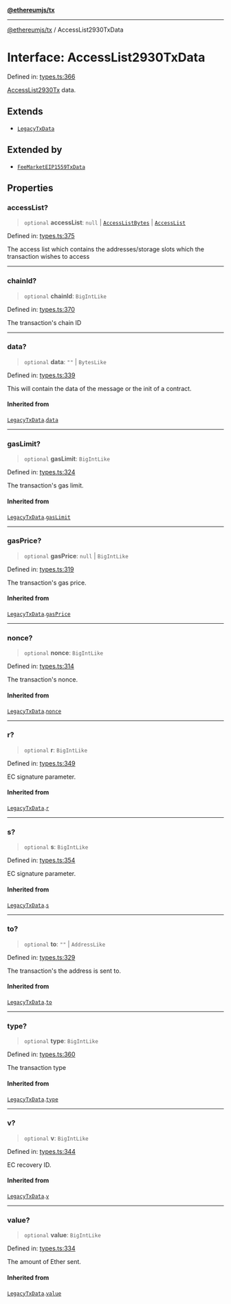 [**@ethereumjs/tx**](../README.md)

***

[@ethereumjs/tx](../README.md) / AccessList2930TxData

# Interface: AccessList2930TxData

Defined in: [types.ts:366](https://github.com/ethereumjs/ethereumjs-monorepo/blob/master/packages/tx/src/types.ts#L366)

[AccessList2930Tx](../classes/AccessList2930Tx.md) data.

## Extends

- [`LegacyTxData`](../type-aliases/LegacyTxData.md)

## Extended by

- [`FeeMarketEIP1559TxData`](FeeMarketEIP1559TxData.md)

## Properties

### accessList?

> `optional` **accessList**: `null` \| [`AccessListBytes`](../type-aliases/AccessListBytes.md) \| [`AccessList`](../type-aliases/AccessList.md)

Defined in: [types.ts:375](https://github.com/ethereumjs/ethereumjs-monorepo/blob/master/packages/tx/src/types.ts#L375)

The access list which contains the addresses/storage slots which the transaction wishes to access

***

### chainId?

> `optional` **chainId**: `BigIntLike`

Defined in: [types.ts:370](https://github.com/ethereumjs/ethereumjs-monorepo/blob/master/packages/tx/src/types.ts#L370)

The transaction's chain ID

***

### data?

> `optional` **data**: `""` \| `BytesLike`

Defined in: [types.ts:339](https://github.com/ethereumjs/ethereumjs-monorepo/blob/master/packages/tx/src/types.ts#L339)

This will contain the data of the message or the init of a contract.

#### Inherited from

[`LegacyTxData`](../type-aliases/LegacyTxData.md).[`data`](../type-aliases/LegacyTxData.md#data)

***

### gasLimit?

> `optional` **gasLimit**: `BigIntLike`

Defined in: [types.ts:324](https://github.com/ethereumjs/ethereumjs-monorepo/blob/master/packages/tx/src/types.ts#L324)

The transaction's gas limit.

#### Inherited from

[`LegacyTxData`](../type-aliases/LegacyTxData.md).[`gasLimit`](../type-aliases/LegacyTxData.md#gaslimit)

***

### gasPrice?

> `optional` **gasPrice**: `null` \| `BigIntLike`

Defined in: [types.ts:319](https://github.com/ethereumjs/ethereumjs-monorepo/blob/master/packages/tx/src/types.ts#L319)

The transaction's gas price.

#### Inherited from

[`LegacyTxData`](../type-aliases/LegacyTxData.md).[`gasPrice`](../type-aliases/LegacyTxData.md#gasprice)

***

### nonce?

> `optional` **nonce**: `BigIntLike`

Defined in: [types.ts:314](https://github.com/ethereumjs/ethereumjs-monorepo/blob/master/packages/tx/src/types.ts#L314)

The transaction's nonce.

#### Inherited from

[`LegacyTxData`](../type-aliases/LegacyTxData.md).[`nonce`](../type-aliases/LegacyTxData.md#nonce)

***

### r?

> `optional` **r**: `BigIntLike`

Defined in: [types.ts:349](https://github.com/ethereumjs/ethereumjs-monorepo/blob/master/packages/tx/src/types.ts#L349)

EC signature parameter.

#### Inherited from

[`LegacyTxData`](../type-aliases/LegacyTxData.md).[`r`](../type-aliases/LegacyTxData.md#r)

***

### s?

> `optional` **s**: `BigIntLike`

Defined in: [types.ts:354](https://github.com/ethereumjs/ethereumjs-monorepo/blob/master/packages/tx/src/types.ts#L354)

EC signature parameter.

#### Inherited from

[`LegacyTxData`](../type-aliases/LegacyTxData.md).[`s`](../type-aliases/LegacyTxData.md#s)

***

### to?

> `optional` **to**: `""` \| `AddressLike`

Defined in: [types.ts:329](https://github.com/ethereumjs/ethereumjs-monorepo/blob/master/packages/tx/src/types.ts#L329)

The transaction's the address is sent to.

#### Inherited from

[`LegacyTxData`](../type-aliases/LegacyTxData.md).[`to`](../type-aliases/LegacyTxData.md#to)

***

### type?

> `optional` **type**: `BigIntLike`

Defined in: [types.ts:360](https://github.com/ethereumjs/ethereumjs-monorepo/blob/master/packages/tx/src/types.ts#L360)

The transaction type

#### Inherited from

[`LegacyTxData`](../type-aliases/LegacyTxData.md).[`type`](../type-aliases/LegacyTxData.md#type)

***

### v?

> `optional` **v**: `BigIntLike`

Defined in: [types.ts:344](https://github.com/ethereumjs/ethereumjs-monorepo/blob/master/packages/tx/src/types.ts#L344)

EC recovery ID.

#### Inherited from

[`LegacyTxData`](../type-aliases/LegacyTxData.md).[`v`](../type-aliases/LegacyTxData.md#v)

***

### value?

> `optional` **value**: `BigIntLike`

Defined in: [types.ts:334](https://github.com/ethereumjs/ethereumjs-monorepo/blob/master/packages/tx/src/types.ts#L334)

The amount of Ether sent.

#### Inherited from

[`LegacyTxData`](../type-aliases/LegacyTxData.md).[`value`](../type-aliases/LegacyTxData.md#value)

